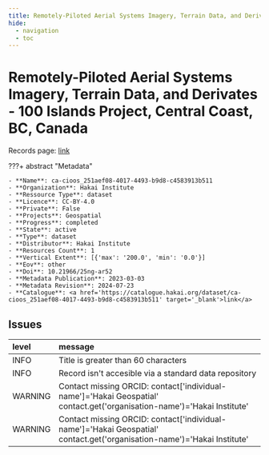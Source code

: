 ```yaml
---
title: Remotely-Piloted Aerial Systems Imagery, Terrain Data, and Derivates - 100 Islands Project, Central Coast, BC, Canada
hide:
  - navigation
  - toc
---
```


# Remotely-Piloted Aerial Systems Imagery, Terrain Data, and Derivates - 100 Islands Project, Central Coast, BC, Canada

Records page: <a href='https://catalogue.hakai.org/dataset/ca-cioos_251aef08-4017-4493-b9d8-c4583913b511' target='_blank'>link</a>

???+ abstract "Metadata"

    - **Name**: ca-cioos_251aef08-4017-4493-b9d8-c4583913b511 
    - **Organization**: Hakai Institute 
    - **Ressource Type**: dataset 
    - **Licence**: CC-BY-4.0 
    - **Private**: False 
    - **Projects**: Geospatial 
    - **Progress**: completed 
    - **State**: active 
    - **Type**: dataset 
    - **Distributor**: Hakai Institute 
    - **Resources Count**: 1 
    - **Vertical Extent**: [{'max': '200.0', 'min': '0.0'}] 
    - **Eov**: other 
    - **Doi**: 10.21966/25ng-ar52 
    - **Metadata Publication**: 2023-03-03 
    - **Metadata Revision**: 2024-07-23 
    - **Catalogue**: <a href='https://catalogue.hakai.org/dataset/ca-cioos_251aef08-4017-4493-b9d8-c4583913b511' target='_blank'>link</a> 

<div id='map'></div>




## Issues
| level   | message                                                                                                                 |
|:--------|:------------------------------------------------------------------------------------------------------------------------|
| INFO    | Title is greater than 60 characters                                                                                     |
| INFO    | Record isn't accesible via a standard data repository                                                                   |
| WARNING | Contact missing ORCID: contact['individual-name']='Hakai Geospatial' contact.get('organisation-name')='Hakai Institute' |
| WARNING | Contact missing ORCID: contact['individual-name']='Hakai Geospatial' contact.get('organisation-name')='Hakai Institute' |


<script>
   document.addEventListener("DOMContentLoaded", function() {
    var map = L.map('map').setView([51.505, -125.09], 5);
    L.tileLayer('https://tile.openstreetmap.org/{z}/{x}/{y}.png', {
        maxZoom: 19,
        attribution: '&copy; <a href="http://www.openstreetmap.org/copyright">OpenStreetMap</a>'
    }).addTo(map);
    var geojsonFeature = {
        "type": "Feature",
        "properties": {
            "name" : "Remotely-Piloted Aerial Systems Imagery, Terrain Data, and Derivates - 100 Islands Project, Central Coast, BC, Canada"
        },
        "geometry": {'type': 'Polygon', 'coordinates': [[[-128.7, 51.38], [-127.5, 51.38], [-127.5, 52.23], [-128.7, 52.23], [-128.7, 51.38]]]}
    }
    L.geoJSON(geojsonFeature).addTo(map);
   })
</script>